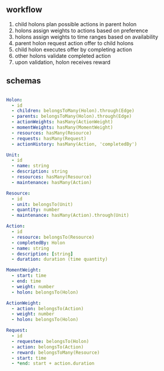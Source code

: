 ## workflow

1. child holons plan possible actions in parent holon
2. holons assign weights to actions based on preference
3. holons assign weights to time ranges based on availability
4. parent holon request action offer to child holons
5. child holon executes offer by completing action
6. other holons validate completed action
7. upon validation, holon receives reward

## schemas

```yml

Holon:
  - id
  - children: belongsToMany(Holon).through(Edge)
  - parents: belongsToMany(Holon).through(Edge)
  - actionWeights: hasMany(ActionWeight)
  - momentWeights: hasMany(MomentWeight)
  - resources: hasMany(Resource)
  - requests: hasMany(Request)
  - actionHistory: hasMany(Action, 'completedBy')

Unit:
  - id
  - name: string
  - description: string
  - resources: hasMany(Resource)
  - maintenance: hasMany(Action)

Resource:
  - id
  - unit: belongsTo(Unit)
  - quantity: number
  - maintenance: hasMany(Action).through(Unit)

Action:
  - id
  - resource: belongsTo(Resource)
  - completedBy: Holon
  - name: string
  - description: [string]
  - duration: duration (time quantity)

MomentWeight:
  - start: time
  - end: time
  - weight: number
  - holon: belongsTo(Holon)

ActionWeight:
  - action: belongsTo(Action)
  - weight: number
  - holon: belongsTo(Holon)

Request:
  - id
  - requestee: belongsTo(Holon)
  - action: belongsTo(Action)
  - reward: belongsToMany(Resource)
  - start: time
  - *end: start + action.duration
```
